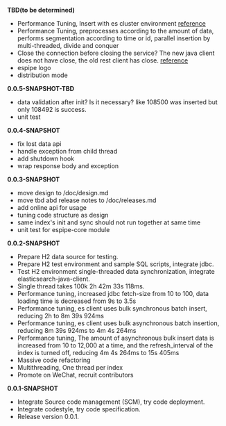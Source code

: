 **TBD(to be determined)**

- Performance Tuning, Insert with es cluster environment 
[reference](https://www.elastic.co/blog/benchmarking-and-sizing-your-elasticsearch-cluster-for-logs-and-metrics)
- Performance Tuning, preprocesses according to the amount of data, 
performs segmentation according to time or id, 
parallel insertion by multi-threaded, divide and conquer
- Close the connection before closing the service? The new java client does not have close, the old rest client has close.
 [reference](https://discuss.elastic.co/t/closing-client-on-shutdown/14669/3)
- espipe logo
- distribution mode

**0.0.5-SNAPSHOT-TBD**
- data validation after init? Is it necessary? like 108500 was inserted but only 108492 is success.
- unit test

**0.0.4-SNAPSHOT**
- fix lost data api
- handle exception from child thread
- add shutdown hook 
- wrap response body and exception

**0.0.3-SNAPSHOT**
- move design to /doc/design.md
- move tbd abd release notes to /doc/releases.md
- add online api for usage
- tuning code structure as design 
- same index's init and sync should not run together at same time 
- unit test for espipe-core module

**0.0.2-SNAPSHOT**

- Prepare H2 data source for testing.
- Prepare H2 test environment and sample SQL scripts, integrate jdbc.
- Test H2 environment single-threaded data synchronization, integrate elasticsearch-java-client.
- Single thread takes 100k 2h 42m 33s 118ms.
- Performance tuning, increased jdbc fetch-size from 10 to 100, data loading time is decreased from 9s to 3.5s
- Performance tuning, es client uses bulk synchronous batch insert, reducing 2h to 8m 39s 924ms
- Performance tuning, es client uses bulk asynchronous batch insertion, reducing 8m 39s 924ms to 4m 4s 264ms
- Performance tuning, The amount of asynchronous bulk insert data is increased from 10 to 12,000 at a time, and the refresh_interval of the index is turned off, reducing 4m 4s 264ms to 15s 405ms
- Massive code refactoring
- Multithreading, One thread per index
- Promote on WeChat, recruit contributors


**0.0.1-SNAPSHOT**
     
- Integrate Source code management (SCM), try code deployment.     
- Integrate codestyle, try code specification.
- Release version 0.0.1.